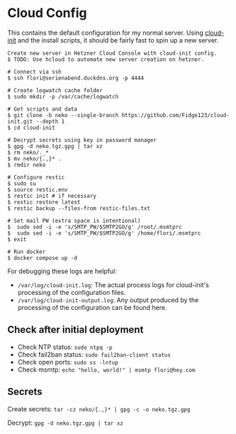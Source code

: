 # Cloud Config

This contains the default configuration for my normal server.
Using [cloud-init](https://cloudinit.readthedocs.io/en/latest/reference/modules.html) and the install scripts, it should be fairly fast to spin up a new server.


``` sh-session
Create new server in Hetzner Cloud Console with cloud-init config.
$ TODO: Use hcloud to automate new server creation on hetzner.

# Connect via ssh
$ ssh flori@serienabend.duckdns.org -p 4444

# Create logwatch cache folder
$ sudo mkdir -p /var/cache/logwatch

# Get scripts and data
$ git clone -b neko --single-branch https://github.com/Fidge123/cloud-init.git --depth 1
$ cd cloud-init

# Decrypt secrets using key in password manager
$ gpg -d neko.tgz.gpg | tar xz
$ rm neko/._*
$ mv neko/{.,}* .
$ rmdir neko

# Configure restic
$ sudo su
$ source restic.env 
$ restic init # if necessary
$ restic restore latest
$ restic backup --files-from restic-files.txt

# Set mail PW (extra space is intentional)
$  sudo sed -i -e 's/SMTP_PW/$SMTP2GO/g' /root/.msmtprc
$  sudo sed -i -e 's/SMTP_PW/$SMTP2GO/g' /home/flori/.msmtprc
$ exit

# Run docker
$ docker compose up -d
```

For debugging these logs are helpful:
- `/var/log/cloud-init.log`: The actual process logs for cloud-init's processing of the configuration files.
- `/var/log/cloud-init-output.log`: Any output produced by the processing of the configuration can be found here.

## Check after initial deployment

- Check NTP status: `sudo ntpq -p`
- Check fail2ban status: `sudo fail2ban-client status`
- Check open ports: `sudo ss -lntup`
- Check msmtp: `echo "hello, world!" | msmtp flori@hey.com`

## Secrets

Create secrets: `tar -cz neko/{.,}* | gpg -c -o neko.tgz.gpg`

Decrypt: `gpg -d neko.tgz.gpg | tar xz`
